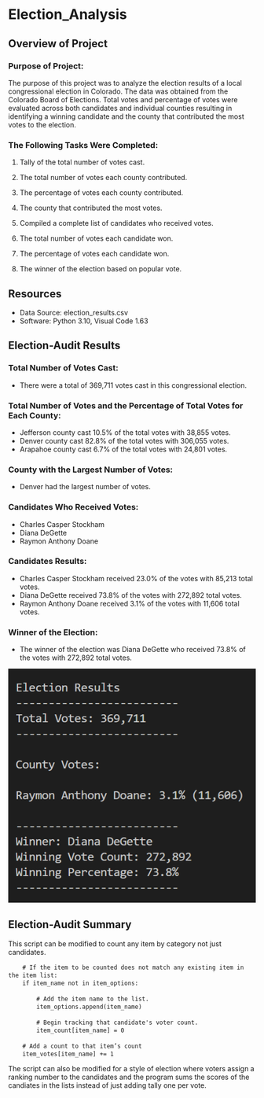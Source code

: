 # **Election_Analysis**

## **Overview of Project**

### Purpose of Project:
The purpose of this project was to analyze the election results of a local congressional election in Colorado. The data was obtained from the Colorado Board of Elections. Total votes and percentage of votes were evaluated across both candidates and individual counties resulting in identifying a winning candidate and the county that contributed the most votes to the election.

### The Following Tasks Were Completed:
1. Tally of the total number of votes cast.

2. The total number of votes each county contributed. 
3. The percentage of votes each county contributed.
4. The county that contributed the most votes.

5. Compiled a complete list of candidates who received votes.
6. The total number of votes each candidate won. 
7. The percentage of votes each candidate won.
8. The winner of the election based on popular vote.

## **Resources**
* Data Source: election_results.csv
* Software: Python 3.10, Visual Code 1.63

## **Election-Audit Results**
### Total Number of Votes Cast:
* There were a total of 369,711 votes cast in this congressional election.

### Total Number of Votes and the Percentage of Total Votes for Each County:
* Jefferson county cast 10.5% of the total votes with 38,855 votes.
* Denver county cast 82.8% of the total votes with 306,055 votes.   
* Arapahoe county cast 6.7% of the total votes with 24,801 votes.

### County with the Largest Number of Votes:
* Denver had the largest number of votes.

### Candidates Who Received Votes:
* Charles Casper Stockham
* Diana DeGette
* Raymon Anthony Doane

### Candidates Results:
* Charles Casper Stockham received 23.0% of the votes with 85,213 total votes.
* Diana DeGette received 73.8% of the votes with 272,892 total votes.
* Raymon Anthony Doane received 3.1% of the votes with 11,606 total votes.

### Winner of the Election:
* The winner of the election was Diana DeGette who received 73.8% of the votes with 272,892 total votes.

![Election_Results](https://github.com/K10Huff/Election-Analysis/blob/f0250751cf2f573479bd1db64d75ca5f9a6f0cd2/Resources/election_results.png)

## **Election-Audit Summary**
This script can be modified to count any item by category not just candidates. 

        # If the item to be counted does not match any existing item in the item list:
        if item_name not in item_options:

            # Add the item name to the list.
            item_options.append(item_name)

            # Begin tracking that candidate's voter count.
            item_count[item_name] = 0
      
        # Add a count to that item’s count
        item_votes[item_name] += 1

The script can also be modified for a style of election where voters assign a ranking number to the candidates and the program sums the scores of the candiates in the lists instead of just adding tally one per vote.
